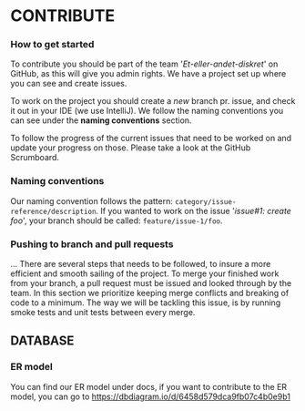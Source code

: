 # CONTRIBUTE

### How to get started
To contribute you should be part of the team '_Et-eller-andet-diskret_' on GitHub, as this will give you admin rights.
We have a project set up where you can see and create issues.

To work on the project you should create a _new_ branch pr. issue, and check it out in your IDE (we use IntelliJ).
We follow the naming conventions you can see under the __naming conventions__ section.

To follow the progress of the current issues that need to be worked on and update your progress on those.
Please take a look at the GitHub Scrumboard.

### Naming conventions
Our naming convention follows the pattern: `category/issue-reference/description`.
If you wanted to work on the issue '_issue#1: create foo_', your branch should be called:
`feature/issue-1/foo`.




### Pushing to branch and pull requests

...
There are several steps that needs to be followed, to insure a more efficient and smooth sailing of the project.
To merge your finished work from your branch, a pull request must be issued and looked through by the team.
In this section we prioritize keeping merge conflicts and breaking of code to a minimum.
The way we will be tackling this issue, is by running smoke tests and unit tests between every merge.



## DATABASE

### ER model
You can find our ER model under docs, if you want to contribute to the ER model, you can go to
https://dbdiagram.io/d/6458d579dca9fb07c4b0e9b1
